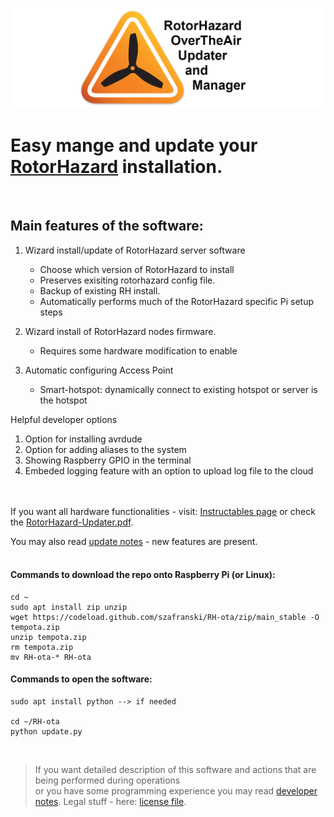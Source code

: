 ![OTA Logo](./resources/ota_logo.png)

# Easy mange and update your [RotorHazard](https://github.com/RotorHazard/RotorHazard) installation. 

</br>

## Main features of the software:

1. Wizard install/update of RotorHazard server software
     - Choose which version of RotorHazard to install
     - Preserves exisiting rotorhazard config file.
     - Backup of existing RH install.
     - Automatically performs much of the RotorHazard specific Pi setup steps

1. Wizard install of RotorHazard nodes firmware.
     - Requires some hardware modification to enable

1. Automatic configuring Access Point
     - Smart-hotspot: dynamically connect to existing hotspot or server is the hotspot 

Helpful developer options
1. Option for installing avrdude
1. Option for adding aliases to the system
1. Showing Raspberry GPIO in the terminal
1. Embeded logging feature with an option to upload log file to the cloud 

</br></br>
If you want all hardware functionalities - visit: [Instructables page](https://www.instructables.com/id/RotorHazard-Updater/)
or check the [RotorHazard-Updater.pdf](/how_to/RotorHazard-Updater.pdf).


You may also read [update notes](/docs/update-notes.txt) - new features are present.
</br></br>
#### Commands to download the repo onto Raspberry Pi (or Linux):
    cd ~
    sudo apt install zip unzip
    wget https://codeload.github.com/szafranski/RH-ota/zip/main_stable -O tempota.zip
    unzip tempota.zip
    rm tempota.zip
    mv RH-ota-* RH-ota

#### Commands to open the software:
    sudo apt install python --> if needed
    
    cd ~/RH-ota
    python update.py

</br>

>If you want detailed description of this software and actions that are being performed during operations</br>
>or you have some programming experience you may read [developer notes](/docs/dev-notes.txt). Legal stuff - here: [license file](/docs/LICENSE.txt).
